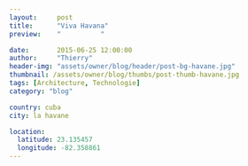 ```yaml
---
layout:     post
title:      "Viva Havana"
preview:    "          "

date:       2015-06-25 12:00:00
author:     "Thierry"
header-img: "assets/owner/blog/header/post-bg-havane.jpg"
thumbnail: /assets/owner/blog/thumbs/post-thumb-havane.jpg
tags: [Architecture, Technologie]
category: "blog"

country: cuba
city: la havane

location:
  latitude: 23.135457
  longitude: -82.358861
---
```


